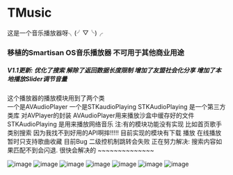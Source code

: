 # TMusic
这是一个音乐播放器呀╮(╯▽╰)╭

### 移植的Smartisan OS音乐播放器 不可用于其他商业用途
##### V1.1更新: 优化了搜索 解除了返回数据长度限制 增加了友盟社会化分享 增加了本地播放Slider调节音量
 这个播放器的播放模块用到了两个类  
一个是AVAudioPlayer 一个是STKaudioPlaying STKAudioPlaying 是一个第三方类库 对AVPlayer的封装 
 AVAudioPlayer用来播放沙盒中缓存好的文件 STKAudioPlaying 是用来播放网络音乐 
 注:有的模块功能没有实现 比如首页歌手类别搜索 因为我找不到好用的API啊摔!!!!!
 目前实现的模块有下载 播放 在线播放 暂时只支持歌曲收藏
目前Bug 二级控机制跳转会失败 正在努力解决:
        搜索内容如果匹配不到会闪退. 
  很快会解决的 ~~~~~~~~~~~~~~
  
   ![image](https://raw.githubusercontent.com/LeslieJia/TMusic/ffaf57e694f2ac75d0c31c7e3a52bdda4f6b8b47/pic/tmusci.png)
![image](https://github.com/LeslieJia/TMusic/blob/becb16627c57d609d9ff45e868a527ea1c8cda97/pic/Snip20150908_1.png)
![image](https://raw.githubusercontent.com/LeslieJia/TMusic/becb16627c57d609d9ff45e868a527ea1c8cda97/pic/Snip20150908_14.png)
![image](https://raw.githubusercontent.com/LeslieJia/TMusic/becb16627c57d609d9ff45e868a527ea1c8cda97/pic/Snip20150908_15.png)
![image](https://raw.githubusercontent.com/LeslieJia/TMusic/becb16627c57d609d9ff45e868a527ea1c8cda97/pic/Snip20150908_17.png)
![image](https://raw.githubusercontent.com/LeslieJia/TMusic/becb16627c57d609d9ff45e868a527ea1c8cda97/pic/Snip20150908_9.png)
![image](https://github.com/LeslieJia/TMusic/blob/becb16627c57d609d9ff45e868a527ea1c8cda97/pic/Snip20150908_20.png?raw=true)
